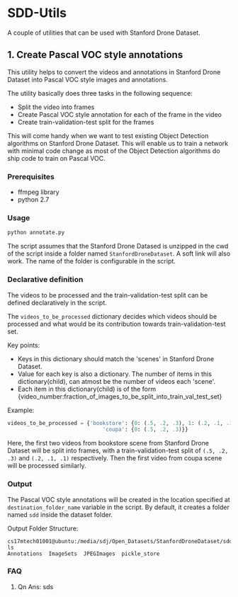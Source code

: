 # SDD-Utils
A couple of utilities that can be used with Stanford Drone Dataset.

## 1. Create Pascal VOC style annotations
This utility helps to convert the videos and annotations in Stanford Drone Dataset into Pascal VOC style images and annotations. 

The utility basically does three tasks in the following sequence:
* Split the video into frames
* Create Pascal VOC style annotation for each of the frame in the video
* Create train-validation-test split for the frames

This will come handy when we want to test existing Object Detection algorithms on Stanford Drone Dataset. This will enable us to train a network with minimal code change as most of the Object Detection algorithms do ship code to train on Pascal VOC. 


### Prerequisites
* ffmpeg library
* python 2.7


### Usage
```Python
python annotate.py 
```
The script assumes that the Stanford Drone Datased is unzipped in the cwd of the script inside a folder named `StanfordDroneDataset`. A soft link will also work. The name of the folder is configurable in the script. 


### Declarative definition
The videos to be processed and the train-validation-test split can be defined declaratively in the script. 

The `videos_to_be_processed` dictionary decides which videos should be processed and what would be its contribution towards train-validation-test set.

Key points:
* Keys in this dictionary should match the 'scenes' in Stanford Drone Dataset. 
* Value for each key is also a dictionary. The number of items in this dictionary(child), can atmost be the number of videos each 'scene'.
* Each item in this dictionary(child) is of the form {video_number:fraction_of_images_to_be_split_into_train_val_test_set}

Example:
```Python
videos_to_be_processed = {'bookstore': {0: (.5, .2, .3), 1: (.2, .1, .1)},
                              'coupa': {0: (.5, .2, .3)}}
```
Here, the first two videos from bookstore scene from Stanford Drone Dataset will be split into frames, with a train-validation-test split of `(.5, .2, .3)` and `(.2, .1, .1)` respectively. Then the first video from coupa scene will be processed similarly.


### Output
The Pascal VOC style annotations will be created in the location specified at `destination_folder_name` variable in the script. By default, it creates a folder named `sdd` inside the dataset folder. 

Output Folder Structure:
```Shell
cs17mtech01001@ubuntu:/media/sdj/Open_Datasets/StanfordDroneDataset/sdd$ ls
Annotations  ImageSets  JPEGImages  pickle_store
```


### FAQ

1. Qn 
 Ans: sds

